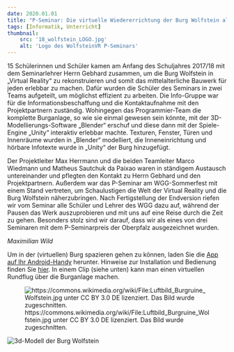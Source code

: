 ```yaml
---
date: 2020.01.01
title: "P-Seminar: Die virtuelle Wiedererrichtung der Burg Wolfstein als erlebbare Welt für Virtual-Reality Brillen"
tags: [Informatik, Unterricht]
thumbnail: 
    src: '18_wolfstein_LOGO.jpg'
    alt: 'Logo des WolfsteinVR P-Seminars'
---
```


15 Schülerinnen und Schüler kamen am Anfang des Schuljahres 2017/18 mit dem Seminarlehrer Herrn Gebhard zusammen, um die Burg Wolfstein in „Virtual Reality“ zu rekonstruieren und somit das mittelalterliche Bauwerk für jeden erlebbar zu machen. Dafür wurden die Schüler des Seminars in zwei Teams aufgeteilt, um möglichst effizient zu arbeiten. Die Info-Gruppe war für die Informationsbeschaffung und die Kontaktaufnahme mit den Projektpartnern zuständig. Wohingegen das Programmier-Team die komplette Burganlage, so wie sie einmal gewesen sein könnte, mit der 3D-Modellierungs-Software „Blender“ erschuf und diese dann mit der Spiele-Engine „Unity“ interaktiv erlebbar machte. Texturen, Fenster, Türen und Innenräume wurden in „Blender“ modelliert, die Inneneinrichtung und hörbare Infotexte wurde in „Unity“ der Burg hinzugefügt.
    

Der Projektleiter Max Herrmann und die beiden Teamleiter Marco Wiedmann und Matheus Sautchuk da Paixao waren in ständigem Austausch untereinander und pflegten den Kontakt zu Herrn Gebhard und den Projektpartnern. Außerdem war das P-Seminar am WGG-Sommerfest mit einem Stand vertreten, um Schaulustigen die Welt der Virtual Reality und die Burg Wolfstein näherzubringen. Nach Fertigstellung der Endversion riefen wir vom Seminar alle Schüler und Lehrer des WGG dazu auf, während der Pausen das Werk auszuprobieren und mit uns auf eine Reise durch die Zeit zu gehen. Besonders stolz sind wir darauf, dass wir als eines von drei Seminaren mit dem P-Seminarpreis der Oberpfalz ausgezeichnet wurden.
    
*Maximilian Wild*


<p>Um in der (virtuellen) Burg spazieren gehen zu können, laden Sie die <a href="/documents/WolfsteinVR_1_0.apk" target="_blank"> App auf Ihr Android-Handy</a> herunter. Hinweise zur Installation und Bedienung finden Sie <a href="/documents/WVRanleitung.pdf" target="_blank">hier</a>. In einem Clip (siehe unten) kann man einen virtuellen Rundflug über die Burganlage machen.
<!-- youtube fehlt -->
<figure>
    <img src="/images/18wolfsteinVR_LB.jpg" alt="https://commons.wikimedia.org/wiki/File:Luftbild_Burgruine_Wolfstein.jpg unter CC BY 3.0 DE lizenziert. Das Bild wurde zugeschnitten.">
    <figcaption>https://commons.wikimedia.org/wiki/File:Luftbild_Burgruine_Wolfstein.jpg unter CC BY 3.0 DE lizenziert. Das Bild wurde zugeschnitten.</figcaption>
</figure>
<img src="/images/18wolfsteinVR_VR.jpg" alt="3d-Modell der Burg Wolfstein">